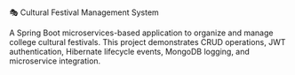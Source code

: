 🎭 Cultural Festival Management System

A Spring Boot microservices-based application to organize and manage college cultural festivals.
This project demonstrates CRUD operations, JWT authentication, Hibernate lifecycle events, MongoDB logging, and microservice integration.
